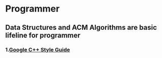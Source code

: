 # Programmer
## Data Structures and ACM Algorithms are basic lifeline for programmer
### 1.[Google C++ Style Guide](test_tool/google_cpp_style/README.md)
